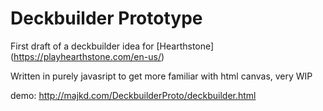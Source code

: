 Deckbuilder Prototype
=============

First draft of a deckbuilder idea for [Hearthstone] (https://playhearthstone.com/en-us/)

Written in purely javasript to get more familiar with html canvas, very WIP

demo: http://majkd.com/DeckbuilderProto/deckbuilder.html
